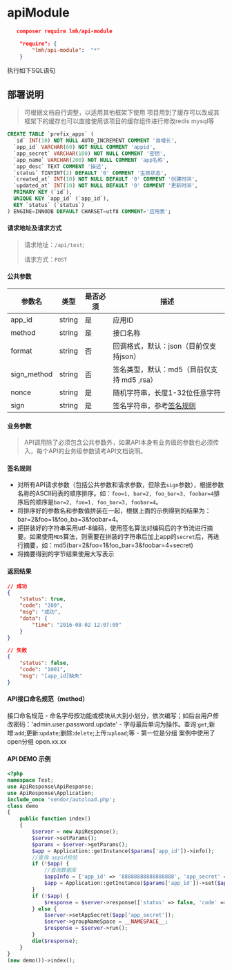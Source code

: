 # apiModule
``` json
   composer require lmh/api-module
```

``` json
    "require": {
        "lmh/api-module":  "*"
    }
```


执行如下SQL语句
## 部署说明

> 可根据文档自行调整，以适用其他框架下使用
> 项目用到了缓存可以改成其框架下的缓存也可以直接使用该项目的缓存组件进行修改redis mysql等

```sql
CREATE TABLE `prefix_apps` (
  `id` INT(10) NOT NULL AUTO_INCREMENT COMMENT '自增长',
  `app_id` VARCHAR(60) NOT NULL COMMENT 'appid',
  `app_secret` VARCHAR(100) NOT NULL COMMENT '密钥',
  `app_name` VARCHAR(200) NOT NULL COMMENT 'app名称',
  `app_desc` TEXT COMMENT '描述',
  `status` TINYINT(2) DEFAULT '0' COMMENT '生效状态',
  `created_at` INT(10) NOT NULL DEFAULT '0' COMMENT '创建时间',
  `updated_at` INT(10) NOT NULL DEFAULT '0' COMMENT '更新时间',
  PRIMARY KEY (`id`),
  UNIQUE KEY `app_id` (`app_id`),
  KEY `status` (`status`)
) ENGINE=INNODB DEFAULT CHARSET=utf8 COMMENT='应用表';
```

#### 请求地址及请求方式

> 请求地址：`/api/test`;
>
> 请求方式：`POST`

#### 公共参数

|参数名|类型|是否必须|描述|
|----|----|----|----|
|app_id|string|是|应用ID|
|method|string|是|接口名称|
|format|string|否|回调格式，默认：json（目前仅支持json）|
|sign_method|string|否|签名类型，默认：md5（目前仅支持 md5 ,rsa）|
|nonce|string|是|随机字符串，长度1-32位任意字符|
|sign|string|是|签名字符串，参考[签名规则](#签名规则)|

#### 业务参数

> API调用除了必须包含公共参数外，如果API本身有业务级的参数也必须传入，每个API的业务级参数请考API文档说明。



#### 签名规则

- 对所有API请求参数（包括公共参数和请求参数，但除去`sign`参数），根据参数名称的ASCII码表的顺序排序。如：`foo=1, bar=2, foo_bar=3, foobar=4`排序后的顺序是`bar=2, foo=1, foo_bar=3, foobar=4`。
- 将排序好的参数名和参数值拼装在一起，根据上面的示例得到的结果为：bar=2&foo=1&foo_ba=3&foobar=4。
- 把拼装好的字符串采用utf-8编码，使用签名算法对编码后的字节流进行摘要。如果使用`MD5`算法，则需要在拼装的字符串后加上app的`secret`后，再进行摘要，如：md5(bar=2&foo=1&foo_bar=3&foobar=4+secret)
- 将摘要得到的字节结果使用大写表示

#### 返回结果

```json
// 成功
{
    "status": true,
    "code": "200",
    "msg": "成功",
    "data": {
        "time": "2016-08-02 12:07:09"
    }
}

// 失败
{
    "status": false,
    "code": "1001",
    "msg": "[app_id]缺失"
}
```
#### API接口命名规范（method）

 接口命名规范
    - 命名字母按功能或模块从大到小划分，依次编写；如后台用户修改密码：'admin.user.password.update'
    - 字母最后单词为操作。查询:`get`;新增:`add`;更新:`update`;删除:`delete`;上传:`upload`;等
    - 第一位是分组 案例中使用了open分组 open.xx.xx
    
    
#### API DEMO 示例

``` php
<?php
namespace Test;
use ApiResponse\ApiResponse;
use ApiResponse\Application;
include_once 'vendor/autoload.php';
class demo
{
    public function index()
    {
        $server = new ApiResponse();
        $server->setParams();
        $params = $server->getParams();
        $app = Application::getInstance($params['app_id'])->info();
        //查询 appid校验
        if (!$app) {
            //查询数据库
            $appInfo = ['app_id' => '88888888888888888', 'app_secret' => 'dasfasfafa41545458'];
            $app = Application::getInstance($params['app_id'])->set($appInfo);
        }
        if (!$app) {
            $response = $server->response(['status' => false, 'code' => '401']);
        } else {
            $server->setAppSecret($app['app_secret']);
            $server->groupNameSpace = __NAMESPACE__;
            $response = $server->run();
        }
        die($response);
    }
}
(new demo())->index();

```
